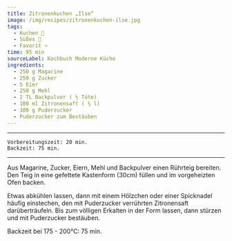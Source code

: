 ```yaml
---
title: Zitronenkuchen „Ilse“
image: /img/recipes/zitronenkuchen-ilse.jpg
tags:
  - Kuchen 🍰
  - Süßes 🍬
  - Favorit ⭐
time: 95 min
sourceLabel: Kochbuch Moderne Küche
ingredients:
  - 250 g Magarine
  - 250 g Zucker
  - 5 Eier
  - 250 g Mehl
  - 2 TL Backpulver ( ½ Tüte)
  - 100 ml Zitronensaft ( ⅛ l)
  - 100 g Puderzucker
  - Puderzucker zum Bestäuben
---
```

***
    Vorbereitungszeit: 20 min.
    Backzeit: 75 min.
***

Aus Magarine, Zucker, Eiern, Mehl und Backpulver einen Rührteig bereiten. 
Den Teig in eine gefettete Kastenform (30cm) füllen und im vorgeheizten Ofen backen. 

Etwas abkühlen lassen, dann mit einem Hölzchen oder einer Spicknadel häufig einstechen,
den mit Puderzucker verrührten Zitronensaft darüberträufeln.
Bis zum völligen Erkalten in der Form lassen, dann stürzen und mit Puderzucker bestäuben.

Backzeit bei 175 - 200°C: 75 min.
